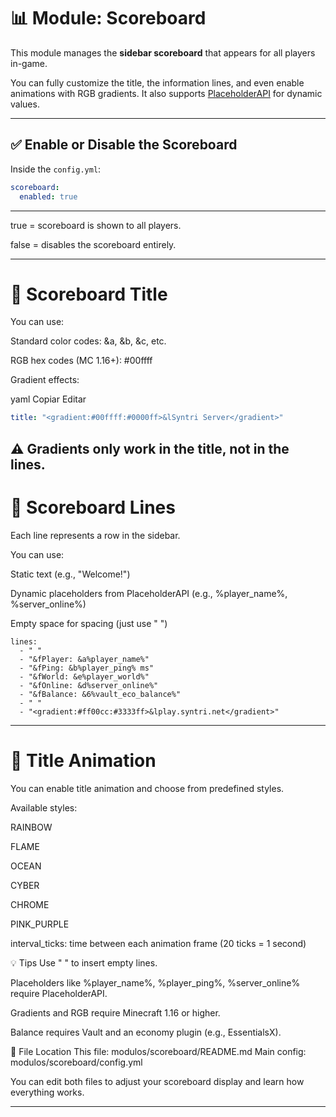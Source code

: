# 📊 Module: Scoreboard

This module manages the **sidebar scoreboard** that appears for all players in-game.

You can fully customize the title, the information lines, and even enable animations with RGB gradients. It also supports [PlaceholderAPI](https://www.spigotmc.org/resources/placeholderapi.6245/) for dynamic values.

---

## ✅ Enable or Disable the Scoreboard

Inside the `config.yml`:

```yaml
scoreboard:
  enabled: true
```
---

true = scoreboard is shown to all players.

false = disables the scoreboard entirely.

---

# 🎯 Scoreboard Title
You can use:

Standard color codes: &a, &b, &c, etc.

RGB hex codes (MC 1.16+): #00ffff

Gradient effects:

yaml
Copiar
Editar


```yaml
title: "<gradient:#00ffff:#0000ff>&lSyntri Server</gradient>"
```
⚠️ Gradients only work in the title, not in the lines.
---

# 🧾 Scoreboard Lines
Each line represents a row in the sidebar.

You can use:

Static text (e.g., "Welcome!")

Dynamic placeholders from PlaceholderAPI (e.g., %player_name%, %server_online%)

Empty space for spacing (just use " ")

```exemple
lines:
  - " "
  - "&fPlayer: &a%player_name%"
  - "&fPing: &b%player_ping% ms"
  - "&fWorld: &e%player_world%"
  - "&fOnline: &d%server_online%"
  - "&fBalance: &6%vault_eco_balance%"
  - " "
  - "<gradient:#ff00cc:#3333ff>&lplay.syntri.net</gradient>"
```
---

# 🌈 Title Animation
You can enable title animation and choose from predefined styles.

Available styles:

RAINBOW

FLAME

OCEAN

CYBER

CHROME

PINK_PURPLE

interval_ticks: time between each animation frame (20 ticks = 1 second)

💡 Tips
Use " " to insert empty lines.

Placeholders like %player_name%, %player_ping%, %server_online% require PlaceholderAPI.

Gradients and RGB require Minecraft 1.16 or higher.

Balance requires Vault and an economy plugin (e.g., EssentialsX).

📁 File Location
This file: modulos/scoreboard/README.md
Main config: modulos/scoreboard/config.yml

You can edit both files to adjust your scoreboard display and learn how everything works.

---
